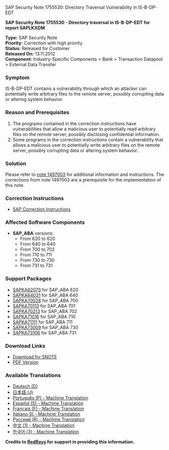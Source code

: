 SAP Security Note 1755530: Directory Traversal Vulnerability in IS-B-DP-EDT

**SAP Security Note 1755530 - Directory traversal in IS-B-DP-EDT for report SAPLKXDM**

**Type:** SAP Security Note  
**Priority:** Correction with high priority  
**Status:** Released for Customer  
**Released On:** 13.11.2012  
**Component:** Industry-Specific Components > Bank > Transaction Datapool > External Data Transfer

### Symptom
IS-B-DP-EDT contains a vulnerability through which an attacker can potentially write arbitrary files to the remote server, possibly corrupting data or altering system behavior.

### Reason and Prerequisites
1. The programs contained in the correction instructions have vulnerabilities that allow a malicious user to potentially read arbitrary files on the remote server, possibly disclosing confidential information.
2. Some programs in the correction instructions contain a vulnerability that allows a malicious user to potentially write arbitrary files on the remote server, possibly corrupting data or altering system behavior.

### Solution
Please refer to [note 1497003](https://me.sap.com/notes/1497003) for additional information and instructions. The corrections from note 1497003 are a prerequisite for the implementation of this note.

### Correction Instructions
- [SAP Correction Instructions](https://me.sap.com/corrins/0001755530/44)

### Affected Software Components
- **SAP_ABA** versions:
  - From 620 to 620
  - From 640 to 640
  - From 700 to 702
  - From 710 to 711
  - From 730 to 730
  - From 731 to 731

### Support Packages
- [SAPKA62073](https://me.sap.com/supportpackage/SAPKA62073) for SAP_ABA 620
- [SAPKA64031](https://me.sap.com/supportpackage/SAPKA64031) for SAP_ABA 640
- [SAPKA70028](https://me.sap.com/supportpackage/SAPKA70028) for SAP_ABA 700
- [SAPKA70113](https://me.sap.com/supportpackage/SAPKA70113) for SAP_ABA 701
- [SAPKA70213](https://me.sap.com/supportpackage/SAPKA70213) for SAP_ABA 702
- [SAPKA71016](https://me.sap.com/supportpackage/SAPKA71016) for SAP_ABA 710
- [SAPKA71111](https://me.sap.com/supportpackage/SAPKA71111) for SAP_ABA 711
- [SAPKA73009](https://me.sap.com/supportpackage/SAPKA73009) for SAP_ABA 730
- [SAPKA73106](https://me.sap.com/supportpackage/SAPKA73106) for SAP_ABA 731

### Download Links
- [Download for SNOTE](https://notesdownloads.sap.com/note/0040000011905982017)
- [PDF Version](https://userapps.support.sap.com/sap/support/sfm/notes/print/0001755530?language=en-US&token=F430AF88BB4BB85BCECA1A42C01F94CB)

### Available Translations
- [Deutsch (D)](https://me.sap.com/notes/0001755530/D)
- [日本語 (J)](https://me.sap.com/notes/0001755530/J)
- [Português (P) - Machine Translation](https://me.sap.com/notes/0001755530/P)
- [Español (S) - Machine Translation](https://me.sap.com/notes/0001755530/S)
- [Français (F) - Machine Translation](https://me.sap.com/notes/0001755530/F)
- [Italiano (I) - Machine Translation](https://me.sap.com/notes/0001755530/I)
- [Русский (R) - Machine Translation](https://me.sap.com/notes/0001755530/R)
- [中文 (1) - Machine Translation](https://me.sap.com/notes/0001755530/1)
- [한국어 (3) - Machine Translation](https://me.sap.com/notes/0001755530/3)

**Credits to [RedRays](https://redrays.io) for support in providing this information.**